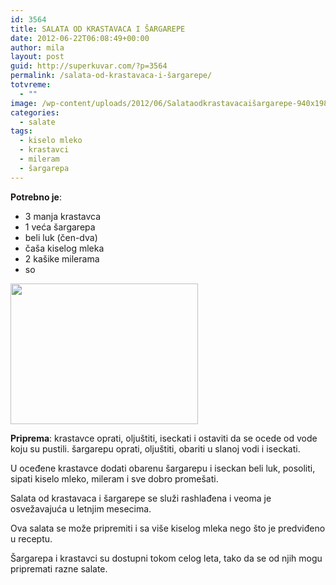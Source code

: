 ```yaml
---
id: 3564
title: SALATA OD KRASTAVACA I ŠARGAREPE
date: 2012-06-22T06:08:49+00:00
author: mila
layout: post
guid: http://superkuvar.com/?p=3564
permalink: /salata-od-krastavaca-i-šargarepe/
totvreme:
  - ""
image: /wp-content/uploads/2012/06/Salataodkrastavacaišargarepe-940x198.jpg
categories:
  - salate
tags:
  - kiselo mleko
  - krastavci
  - mileram
  - šargarepa
---
```

**Potrebno je**:

  * 3 manja krastavca
  * 1 veća šargarepa
  * beli luk (čen-dva)
  * čaša kiselog mleka
  * 2 kašike milerama
  * so

<img class="alignnone size-medium wp-image-3566" title="Salataodkrastavacaišargarepe" src="/wp-content/uploads/2012/06/Salataodkrastavacaišargarepe-1024x768.jpg" alt="" width="300" height="225" /> 

**Priprema**: krastavce oprati, oljuštiti, iseckati i ostaviti da se ocede od vode koju su pustili. šargarepu oprati, oljuštiti, obariti u slanoj vodi i iseckati.

U oceđene krastavce dodati obarenu šargarepu i iseckan beli luk, posoliti, sipati kiselo mleko, mileram i sve dobro promešati.

Salata od krastavaca i šargarepe se služi rashlađena i veoma je osvežavajuća u letnjim mesecima.

Ova salata se može pripremiti i sa više kiselog mleka nego što je predviđeno u receptu.

Šargarepa i krastavci su dostupni tokom celog leta, tako da se od njih mogu pripremati razne salate.